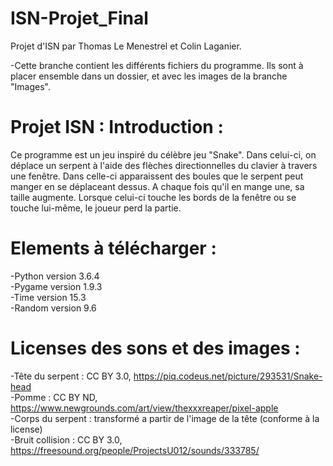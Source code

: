 # ISN-Projet_Final
Projet d'ISN par Thomas Le Menestrel et Colin Laganier.<br>

-Cette branche contient les différents fichiers du programme. Ils sont à placer ensemble dans un dossier, et avec les images de la branche "Images".

# Projet ISN : Introduction :

Ce programme est un jeu inspiré du célèbre jeu "Snake". Dans celui-ci, on déplace un serpent à l'aide des flèches directionnelles du clavier à travers une fenêtre. Dans celle-ci apparaissent des boules que le serpent peut manger en se déplaceant dessus. A chaque fois qu'il en mange une, sa taille augmente. Lorsque celui-ci touche les bords de la fenêtre ou se touche lui-même, le joueur perd la partie.

# Elements à télécharger :

-Python version 3.6.4<br>
-Pygame version 1.9.3 <br>
-Time version 15.3<br>
-Random version 9.6

# Licenses des sons et des images :

-Tête du serpent : CC BY 3.0, https://piq.codeus.net/picture/293531/Snake-head <br>
-Pomme : CC BY ND, https://www.newgrounds.com/art/view/thexxxreaper/pixel-apple<br>
-Corps du serpent : transformé a partir de l'image de la tête (conforme à la license)<br>
-Bruit collision : CC BY 3.0, https://freesound.org/people/ProjectsU012/sounds/333785/


